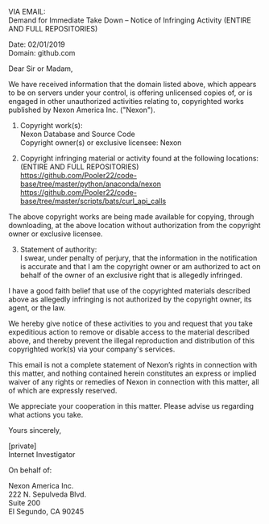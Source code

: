 VIA EMAIL:  
Demand for Immediate Take Down – Notice of Infringing Activity (ENTIRE AND FULL REPOSITORIES)

Date: 02/01/2019  
Domain: github.com

Dear Sir or Madam,

We have received information that the domain listed above, which appears to be on servers under your control, is offering unlicensed copies of, or is engaged in other unauthorized activities relating to, copyrighted works published by Nexon America Inc. ("Nexon").

1. Copyright work(s):  
Nexon Database and Source Code  
Copyright owner(s) or exclusive licensee: Nexon

2. Copyright infringing material or activity found at the following locations: (ENTIRE AND FULL REPOSITORIES)  
https://github.com/Pooler22/code-base/tree/master/python/anaconda/nexon  
https://github.com/Pooler22/code-base/tree/master/scripts/bats/curl_api_calls

The above copyright works are being made available for copying, through downloading, at the above location without authorization from the copyright owner or exclusive licensee.

3. Statement of authority:  
I swear, under penalty of perjury, that the information in the notification is accurate and that I am the copyright owner or am authorized to act on behalf of the owner of an exclusive right that is allegedly infringed.

I have a good faith belief that use of the copyrighted materials described above as allegedly infringing is not authorized by the copyright owner, its agent, or the law.

We hereby give notice of these activities to you and request that you take expeditious action to remove or disable access to the material described above, and thereby prevent the illegal reproduction and distribution of this copyrighted work(s) via your company's services.

This email is not a complete statement of Nexon’s rights in connection with this matter, and nothing contained herein constitutes an express or implied waiver of any rights or remedies of Nexon in connection with this matter, all of which are expressly reserved.

We appreciate your cooperation in this matter. Please advise us regarding what actions you take.

Yours sincerely,

[private]  
Internet Investigator

On behalf of:

Nexon America Inc.  
222 N. Sepulveda Blvd.  
Suite 200  
El Segundo, CA 90245

